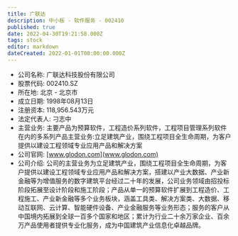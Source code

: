 ```yaml
---
title: 广联达
description: 中小板 - 软件服务 - 002410
published: true
date: 2022-04-30T19:21:58.000Z
tags: stock
editor: markdown
dateCreated: 2022-01-01T00:00:00.000Z
---
```


- 公司名称: 广联达科技股份有限公司
- 股票代码: 002410.SZ
- 所在地: 北京 - 北京市
- 成立日期: 1998年08月13日
- 注册资本: 118,956.543万元
- 法定代表人: 刁志中
- 主营业务: 主要产品为预算软件，工程造价系列软件，工程项目管理系列软件在内的多系列产品主营业务:立足建筑产业，围绕工程项目全生命周期，为客户提供以建设工程领域专业应用产品和解决方案
- 公司官网: [www.glodon.com](www.glodon.com)
- 公司介绍: 公司的主营业务为立足建筑产业，围绕工程项目全生命周期，为客户提供以建设工程领域专业应用产品和解决方案，搭建以产业大数据、产业新金融等为增值服务的数字建筑平台经过二十年的发展，公司业务领域由招投标阶段拓展至设计阶段和施工阶段；产品从单一的预算软件扩展到工程造价、工程施工、产业新金融等多个业务板块，涵盖工具类、解决方案类、大数据、移动互联网、云计算、智能硬件设备、产业金融服务等业务形态；服务的客户从中国境内拓展到全球一百多个国家和地区；累计为行业二十余万家企业、百余万产品使用者提供专业化服务，成为中国建筑产业信息化卓越品牌。


